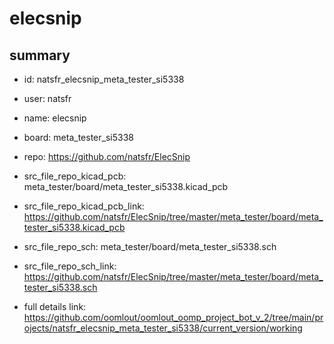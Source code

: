 # elecsnip
 
## summary 
* id: natsfr_elecsnip_meta_tester_si5338
* user: natsfr
* name: elecsnip
* board: meta_tester_si5338
* repo: https://github.com/natsfr/ElecSnip
* src_file_repo_kicad_pcb: meta_tester/board/meta_tester_si5338.kicad_pcb
* src_file_repo_kicad_pcb_link: https://github.com/natsfr/ElecSnip/tree/master/meta_tester/board/meta_tester_si5338.kicad_pcb


* src_file_repo_sch: meta_tester/board/meta_tester_si5338.sch
* src_file_repo_sch_link: https://github.com/natsfr/ElecSnip/tree/master/meta_tester/board/meta_tester_si5338.sch
* full details link: https://github.com/oomlout/oomlout_oomp_project_bot_v_2/tree/main/projects/natsfr_elecsnip_meta_tester_si5338/current_version/working  







